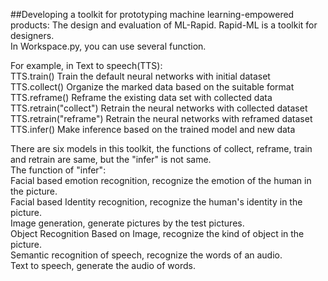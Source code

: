 ##Developing a toolkit for prototyping machine learning-empowered products: The design and evaluation of ML-Rapid.
Rapid-ML is a toolkit for designers.  
In Workspace.py, you can use several function.  

For example, in Text to speech(TTS):  
TTS.train() Train the default neural networks with initial dataset  
TTS.collect() Organize the marked data based on the suitable format  
TTS.reframe() Reframe the existing data set with collected data  
TTS.retrain("collect") Retrain the neural networks with collected dataset  
TTS.retrain("reframe") Retrain the neural networks with reframed dataset  
TTS.infer() Make inference based on the trained model and new data  
  
There are six models in this toolkit, the functions of collect, reframe, train and retrain are same, but the "infer" is not same.  
The function of "infer":   
Facial based emotion recognition, recognize the emotion of the human in the picture.  
Facial based Identity recognition, recognize the human's identity in the picture.  
Image generation, generate pictures by the test pictures.  
Object Recognition Based on Image, recognize the kind of object in the picture.  
Semantic recognition of speech, recognize the words of an audio.  
Text to speech, generate the audio of words.  
